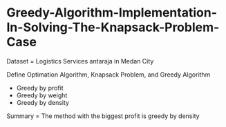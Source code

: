 # Greedy-Algorithm-Implementation-In-Solving-The-Knapsack-Problem-Case
Dataset = Logistics Services antaraja in Medan City

Define Optimation Algorithm, Knapsack Problem, and Greedy Algorithm
* Greedy by profit
* Greedy by weight
* Greedy by density

Summary = The method with the biggest profit is greedy by density
